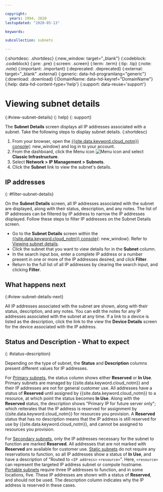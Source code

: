 ```yaml
---

copyright:
  years: 1994, 2020
lastupdated: "2020-05-13"

keywords: 

subcollection: subnets

---
```


{:shortdesc: .shortdesc}
{:new_window: target="_blank"}
{:codeblock: .codeblock}
{:pre: .pre}
{:screen: .screen}
{:term: .term}
{:tip: .tip}
{:note: .note}
{:important: .important}
{:deprecated: .deprecated}
{:external: target="_blank" .external}
{:generic: data-hd-programlang="generic"}
{:download: .download}
{:DomainName: data-hd-keyref="DomainName"}
{:help: data-hd-content-type='help'}
{:support: data-reuse='support'}

# Viewing subnet details
{:#view-subnet-details}
{: help}
{: support}

The **Subnet Details** screen displays all IP addresses associated with a subnet. Take the following steps to display subnet details.
{:shortdesc}

1. From your browser, open the [{{site.data.keyword.cloud_notm}} console](https://{DomainName}/){: new_window} and log in to your account.
1. From the dashboard, click the Menu icon ![Menu icon](../../icons/icon_hamburger.svg) and select **Classic Infrastructure**.
1. Select **Network > IP Management > Subnets**.
1. Click the **Subnet** link to view the subnet's details.


## IP addresses
{: #filter-subnet-details}

On the **Subnet Details** screen, all IP addresses associated with the subnet are displayed, along with their status, description, and any notes. The list of IP addresses can be filtered by IP address to narrow the IP addresses displayed. Follow these steps to filter IP addresses on the Subnet Details screen.

* Go to the **Subnet Details** screen within the [{{site.data.keyword.cloud_notm}} console](https://{DomainName}/){: new_window}. Refer to [Viewing subnet details](/docs/subnets?topic=subnets-view-subnet-details).
* Click the subnet that you want to view details for in the **Subnet** column.
* In the search input box, enter a complete IP address or a number present in one or more of the IP addresses desired, and click **Filter**.
* Return to the full list of all IP addresses by clearing the search input, and clicking **Filter**.


## What happens next
{:#view-subnet-details-next}

All IP addresses associated with the subnet are shown, along with their status, description, and any notes. You can edit the notes for any IP addresses associated with the subnet at any time. If a link to a device is listed as the description, click the link to the view the **Device Details** screen for the device associated with the IP address.


## Status and Description - What to expect
{: #status-description}

Depending on the type of subnet, the **Status** and **Description** columns present different values for IP addresses.

For [Primary subnets](/docs/subnets?topic=subnets-about-subnets-and-ips#primary-subnets), the status column shows either **Reserved** or **In Use**. Primary subnets are managed by {{site.data.keyword.cloud_notm}} and their IP addresses are not for general customer use. All addresses have a status of **Reserved** until assigned by {{site.data.keyword.cloud_notm}} to a resource, at which point the status becomes **In Use**. Along with the **Reserved** status, the description shows "Primary IP for future server only"; which reiterates that the IP address is reserved for assignment by {{site.data.keyword.cloud_notm}} for resources you provision. A **Reserved** status that has no description means that the IP address is still reserved for use by {{site.data.keyword.cloud_notm}}, and cannot be assigned to resources you provision.

For [Secondary subnets](/docs/subnets?topic=subnets-about-subnets-and-ips#secondary-subnets), only the IP addresses necessary for the subnet to function are marked **Reserved**. All addresses that are not marked with **Reserved** are available for customer use. [Static subnets](/docs/subnets?topic=subnets-about-subnets-and-ips#static-subnets) do not require any reservations to function, so all IP addresses show a status of **In Use**, and have a description of "Routed to `<IP address>` `<resource>`". Here, `<resource>` can represent the targeted IP address subnet or compute hostname. [Portable subnets](/docs/subnets?topic=subnets-about-subnets-and-ips#portable-subnet) require three IP addresses to function, and in some locations, five. These IP addresses are shown with a status of **Reserved**, and should not be used. The description column indicates why the IP address is reserved in these cases.
